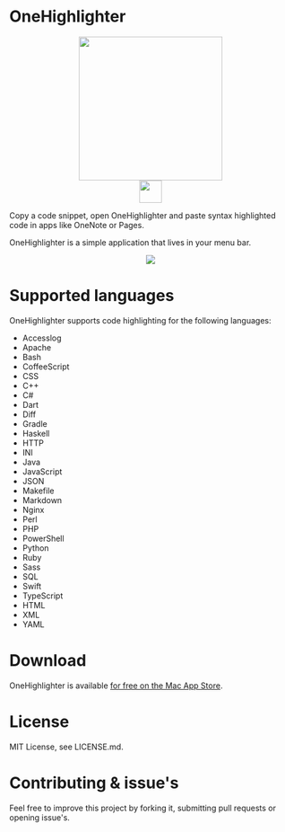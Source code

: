 # OneHighlighter

<p align="center">
  <img src="https://savjee.be/projects/onehighlighter/onehighlighter-logo.png" height="256"><br>

  <a href="https://itunes.apple.com/be/app/onehighlighter/id1131580917?mt=12&amp;ls=1" target="_blank">
    <img src="https://savjee.be/projects/onehighlighter/app-store-badge.png" height="40">
  </a>
</p>

Copy a code snippet, open OneHighlighter and paste syntax highlighted code in apps like OneNote or Pages.

OneHighlighter is a simple application that lives in your menu bar.

<p align="center">
  <img src="https://savjee.be/projects/onehighlighter/onehighlighter-screenshot1.png">
</p>

# Supported languages
OneHighlighter supports code highlighting for the following languages:

* Accesslog
* Apache
* Bash
* CoffeeScript
* CSS
* C++
* C#
* Dart
* Diff
* Gradle
* Haskell
* HTTP
* INI
* Java
* JavaScript
* JSON
* Makefile
* Markdown
* Nginx
* Perl
* PHP
* PowerShell
* Python
* Ruby
* Sass
* SQL
* Swift
* TypeScript
* HTML
* XML
* YAML

# Download
OneHighlighter is available [for free on the Mac App Store](https://itunes.apple.com/be/app/onehighlighter/id1131580917?mt=12&amp;ls=1).

# License

MIT License, see LICENSE.md.

# Contributing & issue's

Feel free to improve this project by forking it, submitting pull requests or opening issue's.
